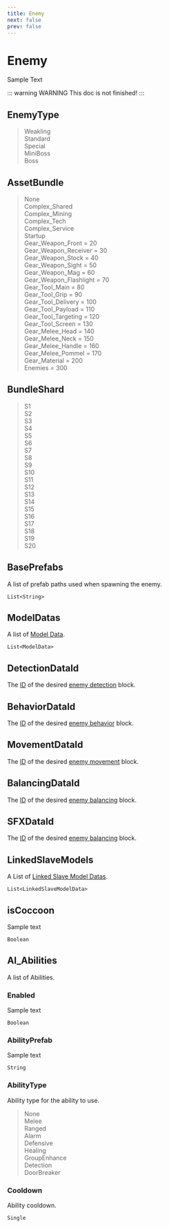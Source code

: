 ```yaml
---
title: Enemy
next: false
prev: false
---
```


# Enemy
Sample Text

::: warning WARNING
This doc is not finished!
:::

## EnemyType

> Weakling\
Standard\
Special\
MiniBoss\
Boss

## AssetBundle

[//]: # "This needs to be moved"
> None\
Complex_Shared\
Complex_Mining\
Complex_Tech\
Complex_Service\
Startup\
Gear_Weapon_Front = 20\
Gear_Weapon_Receiver = 30\
Gear_Weapon_Stock = 40\
Gear_Weapon_Sight = 50\
Gear_Weapon_Mag = 60\
Gear_Weapon_Flashlight = 70\
Gear_Tool_Main = 80\
Gear_Tool_Grip = 90\
Gear_Tool_Delivery = 100\
Gear_Tool_Payload = 110\
Gear_Tool_Targeting = 120\
Gear_Tool_Screen = 130\
Gear_Melee_Head = 140\
Gear_Melee_Neck = 150\
Gear_Melee_Handle = 160\
Gear_Melee_Pommel = 170\
Gear_Material = 200\
Enemies = 300

## BundleShard

[//]: # "This needs to be moved"
> S1\
S2\
S3\
S4\
S5\
S6\
S7\
S8\
S9\
S10\
S11\
S12\
S13\
S14\
S15\
S16\
S17\
S18\
S19\
S20

## BasePrefabs
A list of prefab paths used when spawning the enemy.

`List<String>`

## ModelDatas
A list of [Model Data](shared/model-data).

`List<ModelData>`

## DetectionDataId

The [ID](/docs/developers/creating-rundowns.html#persistent-id) of the desired [enemy detection](enemy-detection) block.

## BehaviorDataId

The [ID](/docs/developers/creating-rundowns.html#persistent-id) of the desired [enemy behavior](enemy-behavior) block.

## MovementDataId

The [ID](/docs/developers/creating-rundowns.html#persistent-id) of the desired [enemy movement](enemy-movement) block.

## BalancingDataId
The [ID](/docs/developers/creating-rundowns.html#persistent-id) of the desired [enemy balancing](enemy-balancing) block.

## SFXDataId
The [ID](/docs/developers/creating-rundowns.html#persistent-id) of the desired [enemy balancing](enemy-sfx) block.

## LinkedSlaveModels
A List of [Linked Slave Model Datas](shared/linked-slave-model).

`List<LinkedSlaveModelData>`

## isCoccoon
Sample text

`Boolean`

## AI_Abilities

A list of Abilities.

<block>

### Enabled

Sample text

`Boolean`

### AbilityPrefab

Sample text

`String`

### AbilityType

[//]: # "This description could be better..."
Ability type for the ability to use.

> None\
Melee\
Ranged\
Alarm\
Defensive\
Healing\
GroupEnhance\
Detection\
DoorBreaker

### Cooldown
Ability cooldown.

`Single`

</block>